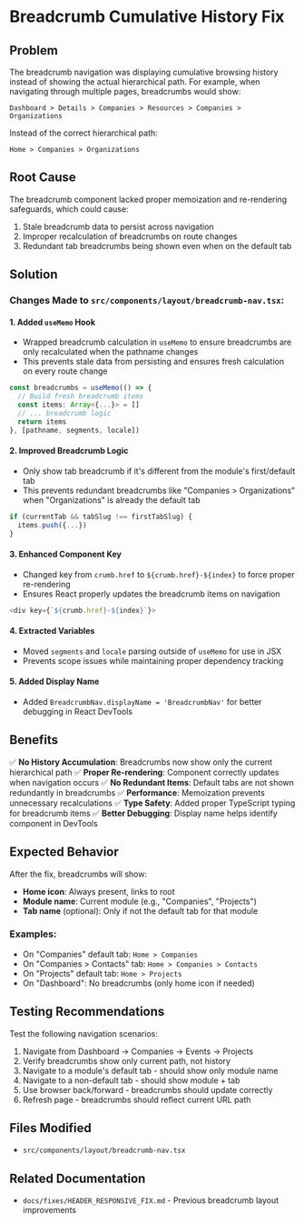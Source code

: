 # Breadcrumb Cumulative History Fix

## Problem
The breadcrumb navigation was displaying cumulative browsing history instead of showing the actual hierarchical path. For example, when navigating through multiple pages, breadcrumbs would show:
```
Dashboard > Details > Companies > Resources > Companies > Organizations
```
Instead of the correct hierarchical path:
```
Home > Companies > Organizations
```

## Root Cause
The breadcrumb component lacked proper memoization and re-rendering safeguards, which could cause:
1. Stale breadcrumb data to persist across navigation
2. Improper recalculation of breadcrumbs on route changes
3. Redundant tab breadcrumbs being shown even when on the default tab

## Solution

### Changes Made to `src/components/layout/breadcrumb-nav.tsx`:

#### 1. Added `useMemo` Hook
- Wrapped breadcrumb calculation in `useMemo` to ensure breadcrumbs are only recalculated when the pathname changes
- This prevents stale data from persisting and ensures fresh calculation on every route change

```typescript
const breadcrumbs = useMemo(() => {
  // Build fresh breadcrumb items
  const items: Array<{...}> = []
  // ... breadcrumb logic
  return items
}, [pathname, segments, locale])
```

#### 2. Improved Breadcrumb Logic
- Only show tab breadcrumb if it's different from the module's first/default tab
- This prevents redundant breadcrumbs like "Companies > Organizations" when "Organizations" is already the default tab

```typescript
if (currentTab && tabSlug !== firstTabSlug) {
  items.push({...})
}
```

#### 3. Enhanced Component Key
- Changed key from `crumb.href` to `${crumb.href}-${index}` to force proper re-rendering
- Ensures React properly updates the breadcrumb items on navigation

```typescript
<div key={`${crumb.href}-${index}`}>
```

#### 4. Extracted Variables
- Moved `segments` and `locale` parsing outside of `useMemo` for use in JSX
- Prevents scope issues while maintaining proper dependency tracking

#### 5. Added Display Name
- Added `BreadcrumbNav.displayName = 'BreadcrumbNav'` for better debugging in React DevTools

## Benefits

✅ **No History Accumulation**: Breadcrumbs now show only the current hierarchical path
✅ **Proper Re-rendering**: Component correctly updates when navigation occurs
✅ **No Redundant Items**: Default tabs are not shown redundantly in breadcrumbs
✅ **Performance**: Memoization prevents unnecessary recalculations
✅ **Type Safety**: Added proper TypeScript typing for breadcrumb items
✅ **Better Debugging**: Display name helps identify component in DevTools

## Expected Behavior

After the fix, breadcrumbs will show:
- **Home icon**: Always present, links to root
- **Module name**: Current module (e.g., "Companies", "Projects")
- **Tab name** (optional): Only if not the default tab for that module

### Examples:
- On "Companies" default tab: `Home > Companies`
- On "Companies > Contacts" tab: `Home > Companies > Contacts`
- On "Projects" default tab: `Home > Projects`
- On "Dashboard": No breadcrumbs (only home icon if needed)

## Testing Recommendations

Test the following navigation scenarios:
1. Navigate from Dashboard → Companies → Events → Projects
2. Verify breadcrumbs show only current path, not history
3. Navigate to a module's default tab - should show only module name
4. Navigate to a non-default tab - should show module + tab
5. Use browser back/forward - breadcrumbs should update correctly
6. Refresh page - breadcrumbs should reflect current URL path

## Files Modified
- `src/components/layout/breadcrumb-nav.tsx`

## Related Documentation
- `docs/fixes/HEADER_RESPONSIVE_FIX.md` - Previous breadcrumb layout improvements
